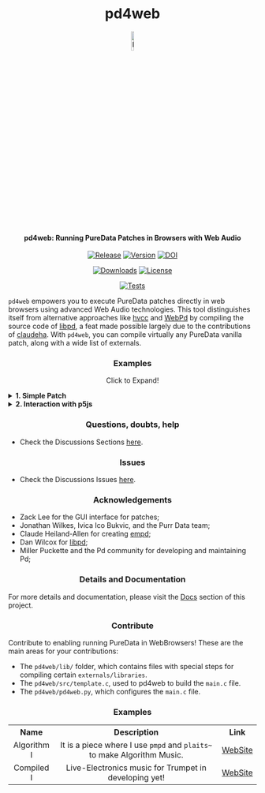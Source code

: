 <p align="center">
  <h1 align="center">pd4web</h1>
  <p align="center">
    <a href="https://charlesneimog.github.io/pd4web">
      <img src="https://raw.githubusercontent.com/charlesneimog/pd4web/main/docs/assets/icon.svg" width="10%" alt="Logo">
    </a>
  </p>
  <h4 align="center">pd4web: Running PureData Patches in Browsers with Web Audio</h4>
</p>

<p align="center">
  <a href="https://github.com/charlesneimog/pd4web/releases/latest"><img src="https://img.shields.io/github/release/charlesneimog/pd4web?include_prereleases" alt="Release"></a>
  <a href="https://pypistats.org/packages/pd4web"><img src="https://img.shields.io/pypi/pyversions/pd4web" alt="Version"></a>
  <a href="https://zenodo.org/badge/latestdoi/685549750"><img src="https://zenodo.org/badge/685549750.svg" alt="DOI"></a>
</p>

<p align="center">
    <a href="https://pypistats.org/packages/pd4web"><img src="https://img.shields.io/pypi/dm/pd4web" alt="Downloads"></a>
    <a href="https://img.shields.io/pypi/pyversions/pd4web"><img src="https://img.shields.io/badge/platforms-macOS%20%7C%20Windows%20%7C%20Linux-green" alt="License"></a>
</p>

<p align="center">
  <a href="https://github.com/charlesneimog/pd4web/actions/workflows/pd4web-tests.yml"><img src="https://github.com/charlesneimog/pd4web/actions/workflows/pd4web-tests.yml/badge.svg" alt="Tests"></a>
</p>

`pd4web` empowers you to execute PureData patches directly in web browsers using advanced Web Audio technologies. This tool distinguishes itself from alternative approaches like [hvcc](https://github.com/Wasted-Audio/hvcc) and [WebPd](https://github.com/sebpiq/WebPd) by compiling the source code of [libpd](https://github.com/libpd/libpd), a feat made possible largely due to the contributions of  [claudeha](https://github.com/claudeha). With `pd4web`, you can compile virtually any PureData vanilla patch, along with a wide list of externals.

<h3 align="center">Examples</h3>
<p align="center">Click to Expand!</p>

<details>
  <summary><b>1. Simple Patch</b></summary>
  <img src="https://github.com/charlesneimog/pd4web/assets/31707161/7a7d23c9-04c5-4b05-8a62-04c97a654ce2" width="80%" alt="Logo">

</details>

<details>
  <summary><b>2. Interaction with p5js</b></summary>

  https://github.com/charlesneimog/pd4web/assets/31707161/64952bbd-6755-44d7-b875-a78a877e00e1

</details>


<h3 align="center">Questions, doubts, help</h3>

* Check the Discussions Sections [here](https://github.com/charlesneimog/pd4web/discussions/).

<h3 align="center">Issues</h3>

* Check the Discussions Issues [here](https://github.com/charlesneimog/pd4web/issues/).

<h3 align="center">Acknowledgements</h3>

* Zack Lee for the GUI interface for patches;
* Jonathan Wilkes, Ivica Ico Bukvic, and the Purr Data team;
* Claude Heiland-Allen for creating [empd](https://mathr.co.uk/empd/);
* Dan Wilcox for [libpd](https://github.com/libpd/libpd);
* Miller Puckette and the Pd community for developing and maintaining Pd;


<h3 align="center"> Details and Documentation</h3>

For more details and documentation, please visit the [Docs](https://charlesneimog.github.io/pd4web/) section of this project.

<h3 align="center">Contribute</h3>

Contribute to enabling running PureData in WebBrowsers! These are the main areas for your  contributions:

* The `pd4web/lib/` folder, which contains files with special steps for compiling certain `externals/libraries`.
* The `pd4web/src/template.c`, used to pd4web to build the `main.c` file.
* The `pd4web/pd4web.py`, which configures the `main.c` file.

<h3 align="center"> Examples</h3>

<table align="center" width="100%">
  <tr>
    <th>Name</th>
    <th>Description</th>
    <th>Link</th>
  </tr>
  <tr>
    <td align="center">Algorithm I</td>
    <td align="center">It is a piece where I use <code>pmpd</code> and <code>plaits~</code> to make Algorithm Music.</td>
    <td><a href="https://charlesneimog.github.io/Algorithm-Music/Piece-I/">WebSite</a></td>
  </tr>
  <tr>
    <td align="center">Compiled I</td>
    <td align="center">Live-Electronics music for Trumpet in developing yet!</td>
    <td><a href="https://charlesneimog.github.io/Compiled-I">WebSite</a></td>
  </tr>
</table>




